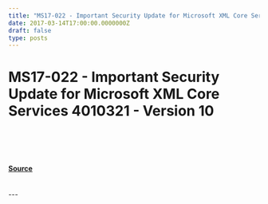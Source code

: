 ```yaml
---
title: "MS17-022 - Important Security Update for Microsoft XML Core Services 4010321 - Version 10"
date: 2017-03-14T17:00:00.0000000Z
draft: false
type: posts
---
```

# MS17-022 - Important Security Update for Microsoft XML Core Services 4010321 - Version 10

<br/>

<br/>

<br/>


#### [Source](https://technet.microsoft.com/en-us/library/security/MS17-022)

<br/>
---
